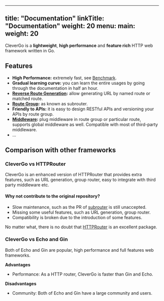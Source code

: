 
---
title: "Documentation"
linkTitle: "Documentation"
weight: 20
menu:
  main:
    weight: 20
---

CleverGo is a <strong>lightweight</strong>, <strong>high performance</strong> and <strong>feature rich</strong> HTTP web framework written in Go.

## Features

- **High Performance:** extremely fast, see [Benchmark](/docs/benchmark).
- **Gradual learning curve:** you can learn the entire usages by going through the documentation in half an hour.
- **[Reverse Route Generation](/docs/routing/url-generation):** allow generating URL by named route or matched route.
- **[Route Group](/docs/routing/route-group):** as known as subrouter.
- **Friendly to APIs:** it is easy to design RESTful APIs and versioning your APIs by route group.
- **[Middleware](/docs/middleware):** plug middleware in route group or particular route, supports global middleware as well. Compatible with most of third-party middleware.
- ...

## Comparison with other frameworks

### CleverGo vs HTTPRouter

CleverGo is an enhanced version of HTTPRouter that provides extra features, such as URL generation, group router, easy to integrate with third party middleware etc.

#### Why not contribute to the original repository?

- Slow maintenance, such as the PR of [subrouter](https://github.com/julienschmidt/httprouter/pull/89) is still unaccepted.
- Missing some useful features, such as URL generation, group router.
- Compatibility is broken due to the introduction of some features.

No matter what, there is no doubt that [HTTPRouter](https://github.com/julienschmidt/httprouter) is an excellent package.

### CleverGo vs Echo and Gin

Both of Echo and Gin are popular, high performance and full features web frameworks.

**Advantages**

- Performance: As a HTTP router, CleverGo is faster than Gin and Echo.

**Disadvantages**

- Community: Both of Echo and Gin have a large community and users.

